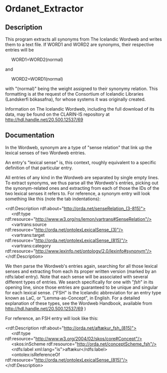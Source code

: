 # Ordanet_Extractor
## Description ##
This program extracts all synonyms from The Icelandic Wordweb and writes them to
a text file. If WORD1 and WORD2 are synonyms, their respective entries will be 

&nbsp;&nbsp;&nbsp;&nbsp; WORD1=WORD2(normal)

and

&nbsp;&nbsp;&nbsp;&nbsp; WORD2=WORD1(normal)

with "(normal)" being the weight assigned to their synonymy relation.
This formatting is at the request of the Consortium of Icelandic Libraries
(Landskerfi bókasafna), for whose systems it was originally created. 

Information on The Icelandic Wordweb, including the full download of its data,
may be found on the CLARIN-IS repository at http://hdl.handle.net/20.500.12537/69


## Documentation ##
In the Wordweb, synonym are a type of "sense relation" that link up the lexical senses of two Wordweb entries.

An entry's "lexical sense" is, this context, roughly equivalent to a specific definition of that particular entry.

All entries of any kind in the Wordweb are separated by single empty lines. To extract synonyms, we thus parse all
the Wordweb's entries, picking out the synonym-related ones and extracting from each of those the IDs of the two
lexical senses it refers to. For reference, a synonym entry will look something like this (note the tab indentations):

<rdf:Description rdf:about="http://orda.net/senseRelation_(3-815)">  
&nbsp;&nbsp;&nbsp;&nbsp;    <rdf:type rdf:resource="http://www.w3.org/ns/lemon/vartrans#SenseRelation"/>  
&nbsp;&nbsp;&nbsp;&nbsp;    <vartrans:source rdf:resource="http://orda.net/ontolexLexicalSense_(3)"/>  
&nbsp;&nbsp;&nbsp;&nbsp;    <vartrans:target rdf:resource="http://orda.net/ontolexLexicalSense_(815)"/>  
&nbsp;&nbsp;&nbsp;&nbsp;    <vartrans:category rdf:resource="http://www.lexinfo.net/ontology/2.0/lexinfo#synonym"/>  
</rdf:Description>

We then parse the Wordweb's entries again, searching for all those lexical senses and extracting from each its
proper written version (marked by an rdfs:label entry). Note that each sense will be associated with several
different types of entries. We search specifically for one with "_fsh_" in its opening line, since those entries
are guaranteed to be unique and singular for each lexical sense. ("FSH" is the Icelandic abbreviation for
an entry type known as LaC, or "Lemma-as-Concept", in English. For a detailed explanation of these types, see
the Wordweb Handbook, available from http://hdl.handle.net/20.500.12537/69 )

For reference, an FSH entry will look like this:

<rdf:Description rdf:about="http://orda.net/aftækur_fsh_(815)">  
&nbsp;&nbsp;&nbsp;&nbsp;    <rdf:type rdf:resource="http://www.w3.org/2004/02/skos/core#Concept"/>  
&nbsp;&nbsp;&nbsp;&nbsp;    <skos:inScheme rdf:resource="http://orda.net/conceptScheme_fsh"/>  
&nbsp;&nbsp;&nbsp;&nbsp;    <rdfs:label xml:lang="is">aftækur</rdfs:label>  
&nbsp;&nbsp;&nbsp;&nbsp;    <ontolex:isReferenceOf rdf:resource="http://orda.net/ontolexLexicalSense_(815)"/>  
</rdf:Description>

